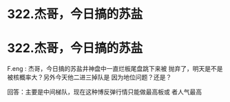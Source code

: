 # 322.杰哥，今日搞的苏盐

# 322.杰哥，今日搞的苏盐

F.eng : 杰哥，今日搞的苏盐井神盘中一直烂板尾盘跳下来被 抛弃了，明天是不是被核概率大？另外今天他二进三掉队是 因为地位问题？还是？

回答：主要是中间梯队，现在这种博反弹行情只能做最高板或 者人气最高